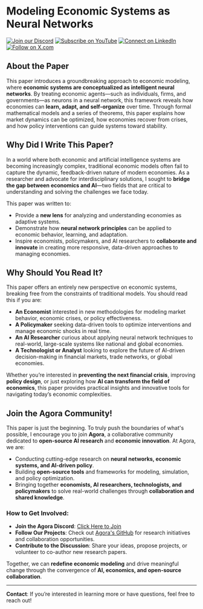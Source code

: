 
# Modeling Economic Systems as Neural Networks

[![Join our Discord](https://img.shields.io/badge/Discord-Join%20our%20server-5865F2?style=for-the-badge&logo=discord&logoColor=white)](https://discord.gg/agora-999382051935506503) [![Subscribe on YouTube](https://img.shields.io/badge/YouTube-Subscribe-red?style=for-the-badge&logo=youtube&logoColor=white)](https://www.youtube.com/@kyegomez3242) [![Connect on LinkedIn](https://img.shields.io/badge/LinkedIn-Connect-blue?style=for-the-badge&logo=linkedin&logoColor=white)](https://www.linkedin.com/in/kye-g-38759a207/) [![Follow on X.com](https://img.shields.io/badge/X.com-Follow-1DA1F2?style=for-the-badge&logo=x&logoColor=white)](https://x.com/kyegomezb)


## **About the Paper**

This paper introduces a groundbreaking approach to economic modeling, where **economic systems are conceptualized as intelligent neural networks**. By treating economic agents—such as individuals, firms, and governments—as neurons in a neural network, this framework reveals how economies can **learn, adapt, and self-organize** over time. Through formal mathematical models and a series of theorems, this paper explains how market dynamics can be optimized, how economies recover from crises, and how policy interventions can guide systems toward stability.

## **Why Did I Write This Paper?**

In a world where both economic and artificial intelligence systems are becoming increasingly complex, traditional economic models often fail to capture the dynamic, feedback-driven nature of modern economies. As a researcher and advocate for interdisciplinary solutions, I sought to **bridge the gap between economics and AI**—two fields that are critical to understanding and solving the challenges we face today. 

This paper was written to:

- Provide a **new lens** for analyzing and understanding economies as adaptive systems.
- Demonstrate how **neural network principles** can be applied to economic behavior, learning, and adaptation.
- Inspire economists, policymakers, and AI researchers to **collaborate and innovate** in creating more responsive, data-driven approaches to managing economies.

## **Why Should You Read It?**

This paper offers an entirely new perspective on economic systems, breaking free from the constraints of traditional models. You should read this if you are:

- **An Economist** interested in new methodologies for modeling market behavior, economic crises, or policy effectiveness.
- **A Policymaker** seeking data-driven tools to optimize interventions and manage economic shocks in real time.
- **An AI Researcher** curious about applying neural network techniques to real-world, large-scale systems like national and global economies.
- **A Technologist or Analyst** looking to explore the future of AI-driven decision-making in financial markets, trade networks, or global economies.

Whether you’re interested in **preventing the next financial crisis**, improving **policy design**, or just exploring how **AI can transform the field of economics**, this paper provides practical insights and innovative tools for navigating today’s economic complexities.

## **Join the Agora Community!**

This paper is just the beginning. To truly push the boundaries of what's possible, I encourage you to join **Agora**, a collaborative community dedicated to **open-source AI research** and **economic innovation**. At Agora, we are:

- Conducting cutting-edge research on **neural networks, economic systems, and AI-driven policy**.
- Building **open-source tools** and frameworks for modeling, simulation, and policy optimization.
- Bringing together **economists, AI researchers, technologists, and policymakers** to solve real-world challenges through **collaboration and shared knowledge**.

### How to Get Involved:

- **Join the Agora Discord**: [Click Here to Join](https://discord.com/servers/agora-999382051935506503)
- **Follow Our Projects**: Check out [Agora's GitHub](https://github.com/Agora-Lab-AI) for research initiatives and collaboration opportunities.
- **Contribute to the Discussion**: Share your ideas, propose projects, or volunteer to co-author new research papers.

Together, we can **redefine economic modeling** and drive meaningful change through the convergence of **AI, economics, and open-source collaboration**.

---

**Contact**: If you’re interested in learning more or have questions, feel free to reach out! 

